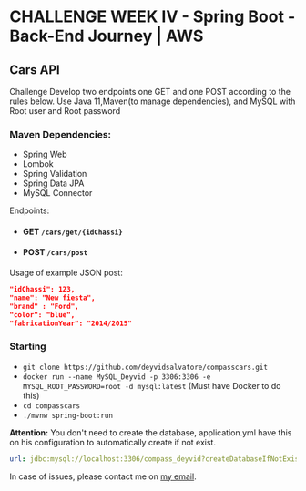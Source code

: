 # CHALLENGE WEEK IV - Spring Boot - Back-End Journey | AWS
## Cars API

Challenge
Develop two endpoints one GET and one POST according to the rules below.
Use Java 11,Maven(to manage dependencies), and MySQL with Root user and Root password

### Maven Dependencies:
- Spring Web
- Lombok
- Spring Validation
- Spring Data JPA
- MySQL Connector

Endpoints:
* #### GET `/cars/get/{idChassi}`
* #### POST `/cars/post`

Usage of example JSON post:
```json
"idChassi": 123,
"name": "New fiesta",
"brand" : "Ford",
"color": "blue",
"fabricationYear": "2014/2015"
```

### Starting
- `git clone https://github.com/deyvidsalvatore/compasscars.git`
- `docker run --name MySQL_Deyvid -p 3306:3306 -e MYSQL_ROOT_PASSWORD=root -d mysql:latest` (Must have Docker to do this)
- `cd compasscars`
- `./mvnw spring-boot:run`

**Attention:** You don't need to create the database, application.yml have this on his configuration to automatically create if not exist.
```yaml
url: jdbc:mysql://localhost:3306/compass_deyvid?createDatabaseIfNotExist=true
```

In case of issues, please contact me on <a href="mailto:deyvidsantosdatascience@gmail.com">my email</a>.
